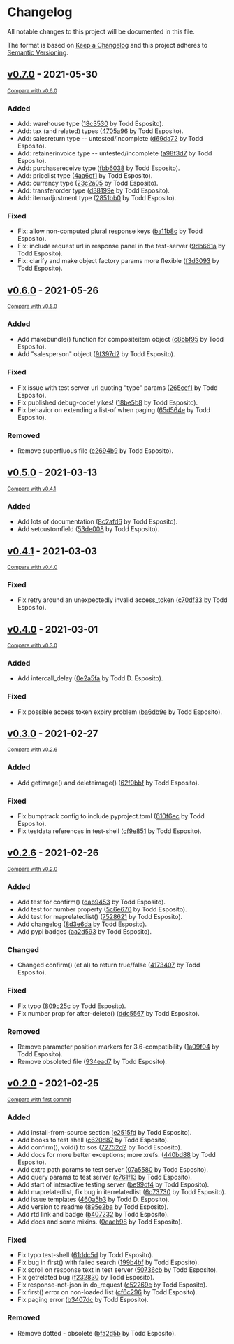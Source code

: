 # Changelog
All notable changes to this project will be documented in this file.

The format is based on [Keep a Changelog](http://keepachangelog.com/en/1.0.0/)
and this project adheres to [Semantic Versioning](http://semver.org/spec/v2.0.0.html).

## [v0.7.0](https://github.com/tdesposito/pyZohoAPI/releases/tag/v0.7.0) - 2021-05-30

<small>[Compare with v0.6.0](https://github.com/tdesposito/pyZohoAPI/compare/v0.6.0...v0.7.0)</small>

### Added
- Add: warehouse type ([18c3530](https://github.com/tdesposito/pyZohoAPI/commit/18c3530e6d48fcdc11b761fb22506c51e59f449a) by Todd Esposito).
- Add: tax (and related) types ([4705a96](https://github.com/tdesposito/pyZohoAPI/commit/4705a96996494c9ebb64d10d458b32150b38e6ef) by Todd Esposito).
- Add: salesreturn type -- untested/incomplete ([d69da72](https://github.com/tdesposito/pyZohoAPI/commit/d69da722f8093583a0374cbd955d439c5df9bf0a) by Todd Esposito).
- Add: retainerinvoice type -- untested/incomplete ([a98f3d7](https://github.com/tdesposito/pyZohoAPI/commit/a98f3d76fb5bee189e95be5fdc809d47f2a401f3) by Todd Esposito).
- Add: purchasereceive type ([fbb6038](https://github.com/tdesposito/pyZohoAPI/commit/fbb603832c0f5783a547c90da3e91d6b8823530e) by Todd Esposito).
- Add: pricelist type ([4aa6cf1](https://github.com/tdesposito/pyZohoAPI/commit/4aa6cf1269f10e4e5e41a12086c40d988df42a24) by Todd Esposito).
- Add: currency type ([23c2a05](https://github.com/tdesposito/pyZohoAPI/commit/23c2a0581699412c29c2fd476024e581bc0c9980) by Todd Esposito).
- Add: transferorder type ([d38199e](https://github.com/tdesposito/pyZohoAPI/commit/d38199e51c5ae135f9d209f18928a4fe815bd53a) by Todd Esposito).
- Add: itemadjustment type ([2851bb0](https://github.com/tdesposito/pyZohoAPI/commit/2851bb0968424086dae57f63411f6cabfe244441) by Todd Esposito).

### Fixed
- Fix: allow non-computed plural response keys ([ba11b8c](https://github.com/tdesposito/pyZohoAPI/commit/ba11b8cc67c208085077015d6db84d076820e616) by Todd Esposito).
- Fix: include request url in response panel in the test-server ([9db661a](https://github.com/tdesposito/pyZohoAPI/commit/9db661a124eee85ee68f4786f239c03ab6f2fd81) by Todd Esposito).
- Fix: clarify and make object factory params more flexible ([f3d3093](https://github.com/tdesposito/pyZohoAPI/commit/f3d3093237f3143768af7785575e08c156eae908) by Todd Esposito).


## [v0.6.0](https://github.com/tdesposito/pyZohoAPI/releases/tag/v0.6.0) - 2021-05-26

<small>[Compare with v0.5.0](https://github.com/tdesposito/pyZohoAPI/compare/v0.5.0...v0.6.0)</small>

### Added
- Add makebundle() function for compositeitem object ([c8bbf95](https://github.com/tdesposito/pyZohoAPI/commit/c8bbf952259880771ca8c3f01f3c4408549d0203) by Todd Esposito).
- Add "salesperson" object ([9f397d2](https://github.com/tdesposito/pyZohoAPI/commit/9f397d297237bb92591840eb5c8023f170c50cc1) by Todd Esposito).

### Fixed
- Fix issue with test server url quoting "type" params ([265cef1](https://github.com/tdesposito/pyZohoAPI/commit/265cef1fe273713e42169af5759f9023d8a6ea88) by Todd Esposito).
- Fix published debug-code! yikes! ([18be5b8](https://github.com/tdesposito/pyZohoAPI/commit/18be5b8fd622c855d77e05582385dd3040e8435a) by Todd Esposito).
- Fix behavior on extending a list-of when paging ([65d564e](https://github.com/tdesposito/pyZohoAPI/commit/65d564eb75917b01038021dc627b59a717d50c71) by Todd Esposito).

### Removed
- Remove superfluous file ([e2694b9](https://github.com/tdesposito/pyZohoAPI/commit/e2694b959d14a51f6bbd8c68dafca652389db5f4) by Todd Esposito).


## [v0.5.0](https://github.com/tdesposito/pyZohoAPI/releases/tag/v0.5.0) - 2021-03-13

<small>[Compare with v0.4.1](https://github.com/tdesposito/pyZohoAPI/compare/v0.4.1...v0.5.0)</small>

### Added
- Add lots of documentation ([8c2afd6](https://github.com/tdesposito/pyZohoAPI/commit/8c2afd6e26230b97da9b38363bef6746a6249bea) by Todd Esposito).
- Add setcustomfield ([53de008](https://github.com/tdesposito/pyZohoAPI/commit/53de0085348e66efd047f59d1f91f44842aa16a4) by Todd Esposito).


## [v0.4.1](https://github.com/tdesposito/pyZohoAPI/releases/tag/v0.4.1) - 2021-03-03

<small>[Compare with v0.4.0](https://github.com/tdesposito/pyZohoAPI/compare/v0.4.0...v0.4.1)</small>

### Fixed
- Fix retry around an unexpectedly invalid access_token ([c70df33](https://github.com/tdesposito/pyZohoAPI/commit/c70df33607a1c491f456d0c9508a600e8a4bfc1d) by Todd Esposito).


## [v0.4.0](https://github.com/tdesposito/pyZohoAPI/releases/tag/v0.4.0) - 2021-03-01

<small>[Compare with v0.3.0](https://github.com/tdesposito/pyZohoAPI/compare/v0.3.0...v0.4.0)</small>

### Added
- Add intercall_delay ([0e2a5fa](https://github.com/tdesposito/pyZohoAPI/commit/0e2a5fa6618531add2f53daacc454c7ccce2b690) by Todd D. Esposito).

### Fixed
- Fix possible access token expiry problem ([ba6db9e](https://github.com/tdesposito/pyZohoAPI/commit/ba6db9e33758a30295ec3fc54bf830f2f89a0dcf) by Todd Esposito).


## [v0.3.0](https://github.com/tdesposito/pyZohoAPI/releases/tag/v0.3.0) - 2021-02-27

<small>[Compare with v0.2.6](https://github.com/tdesposito/pyZohoAPI/compare/v0.2.6...v0.3.0)</small>

### Added
- Add getimage() and deleteimage() ([62f0bbf](https://github.com/tdesposito/pyZohoAPI/commit/62f0bbf62e081b4b0e507d3676bb05e876bb2d4a) by Todd Esposito).

### Fixed
- Fix bumptrack config to include pyproject.toml ([610f6ec](https://github.com/tdesposito/pyZohoAPI/commit/610f6ece02b1b5ac283741eaad3b4af0f26e7d51) by Todd Esposito).
- Fix testdata references in test-shell ([cf9e851](https://github.com/tdesposito/pyZohoAPI/commit/cf9e851bfd6ab481f7f8f6c564f8abb2690aaf60) by Todd Esposito).


## [v0.2.6](https://github.com/tdesposito/pyZohoAPI/releases/tag/v0.2.6) - 2021-02-26

<small>[Compare with v0.2.0](https://github.com/tdesposito/pyZohoAPI/compare/v0.2.0...v0.2.6)</small>

### Added
- Add test for confirm() ([dab9453](https://github.com/tdesposito/pyZohoAPI/commit/dab9453eb26d336516119e7a46bf14d053abc428) by Todd Esposito).
- Add test for number property ([5c6e670](https://github.com/tdesposito/pyZohoAPI/commit/5c6e670eb331501a4c9e832fd87fcb7c7e3d0997) by Todd Esposito).
- Add test for maprelatedlist() ([7528621](https://github.com/tdesposito/pyZohoAPI/commit/752862120900c9a5ba095fd6ec405164a04d1085) by Todd Esposito).
- Add changelog ([8d3e6da](https://github.com/tdesposito/pyZohoAPI/commit/8d3e6da2474fc5d780c482263c3cccaf88d3e2f0) by Todd Esposito).
- Add pypi badges ([aa2d593](https://github.com/tdesposito/pyZohoAPI/commit/aa2d593c28c3d64a128eedebcf10f777714aef95) by Todd Esposito).

### Changed
- Changed confirm() (et al) to return true/false ([4173407](https://github.com/tdesposito/pyZohoAPI/commit/41734079837e9fa90abfddc32da490d06ae81ed3) by Todd Esposito).

### Fixed
- Fix typo ([809c25c](https://github.com/tdesposito/pyZohoAPI/commit/809c25cb2635fe3d581e6c7c7cdcf9d4451a7d55) by Todd Esposito).
- Fix number prop for after-delete() ([ddc5567](https://github.com/tdesposito/pyZohoAPI/commit/ddc5567982f07c235ebff3a253b04264bc4d96cd) by Todd Esposito).

### Removed
- Remove parameter position markers for 3.6-compatibility ([1a09f04](https://github.com/tdesposito/pyZohoAPI/commit/1a09f04ac6769f093615b70f1dd528be2c641669) by Todd Esposito).
- Remove obsoleted file ([934ead7](https://github.com/tdesposito/pyZohoAPI/commit/934ead766a55623c642c3da5a8827486e60e2b2d) by Todd Esposito).


## [v0.2.0](https://github.com/tdesposito/pyZohoAPI/releases/tag/v0.2.0) - 2021-02-25

<small>[Compare with first commit](https://github.com/tdesposito/pyZohoAPI/compare/4617c8f940003a6cc57dc94b8e42b1feab851d11...v0.2.0)</small>

### Added
- Add install-from-source section ([e2515fd](https://github.com/tdesposito/pyZohoAPI/commit/e2515fddaea03e63bb48150c61fe4631c6c2869c) by Todd Esposito).
- Add books to test shell ([c620d87](https://github.com/tdesposito/pyZohoAPI/commit/c620d87f5c9a6975835df793e341fdf259425c0a) by Todd Esposito).
- Add confirm(), void() to sos ([72752d2](https://github.com/tdesposito/pyZohoAPI/commit/72752d27970ad1184a02eff4d641754b4f346348) by Todd Esposito).
- Add docs for more better exceptions; more xrefs. ([440bd88](https://github.com/tdesposito/pyZohoAPI/commit/440bd8845448f63839e2bf04d748590b5b099d9c) by Todd Esposito).
- Add extra path params to test server ([07a5580](https://github.com/tdesposito/pyZohoAPI/commit/07a5580efe1d35cc43ad781739037dd405ac4c8a) by Todd Esposito).
- Add query params to test server ([c761f13](https://github.com/tdesposito/pyZohoAPI/commit/c761f13b82f099d120247e1856794741ad42896a) by Todd Esposito).
- Add start of interactive testing server ([be99df4](https://github.com/tdesposito/pyZohoAPI/commit/be99df4241b066443a0724b29e7408b7daf06246) by Todd Esposito).
- Add maprelatedlist, fix bug in iterrelatedlist ([6c73730](https://github.com/tdesposito/pyZohoAPI/commit/6c737306bedeec9c7f6a0879101e51d920dd560a) by Todd Esposito).
- Add issue templates ([460a5b3](https://github.com/tdesposito/pyZohoAPI/commit/460a5b35324e6ca2a13882c4e64c8399b1f741f1) by Todd D. Esposito).
- Add version to readme ([895e2ba](https://github.com/tdesposito/pyZohoAPI/commit/895e2bad171ac6e2defde006cae4cae59ecdf6e4) by Todd Esposito).
- Add rtd link and badge ([b407232](https://github.com/tdesposito/pyZohoAPI/commit/b4072322b3410ee191546255d984ffa99c782000) by Todd Esposito).
- Add docs and some mixins. ([0eaeb98](https://github.com/tdesposito/pyZohoAPI/commit/0eaeb981d0974d2710ba5868e8c11a1b335ab3a0) by Todd Esposito).

### Fixed
- Fix typo test-shell ([61ddc5d](https://github.com/tdesposito/pyZohoAPI/commit/61ddc5d45dad6918c848d018817ba32a6b329dbe) by Todd Esposito).
- Fix bug in first() with failed search ([199b4bf](https://github.com/tdesposito/pyZohoAPI/commit/199b4bfad81ad208347ee94e36b7997cf7a606c0) by Todd Esposito).
- Fix scroll on response text in test server ([50736cb](https://github.com/tdesposito/pyZohoAPI/commit/50736cb7b4e7c11f2650f82e29f1275530fe32a2) by Todd Esposito).
- Fix getrelated bug ([f232830](https://github.com/tdesposito/pyZohoAPI/commit/f232830bdae2812b60be1310c173dbd8215a15bf) by Todd Esposito).
- Fix response-not-json in do_request ([c52269e](https://github.com/tdesposito/pyZohoAPI/commit/c52269edd8f283a6eff502ec4d4d2c7acddd233a) by Todd Esposito).
- Fix first() error on non-loaded list ([cf6c296](https://github.com/tdesposito/pyZohoAPI/commit/cf6c2969082b163358764fd617cf78ffc01725c2) by Todd Esposito).
- Fix paging error ([b3407dc](https://github.com/tdesposito/pyZohoAPI/commit/b3407dcf07e148dbf603f84f23d326ce645a5fa2) by Todd Esposito).

### Removed
- Remove dotted - obsolete ([bfa2d5b](https://github.com/tdesposito/pyZohoAPI/commit/bfa2d5b7ef89c7da48d1f453017e2ee6825fe544) by Todd Esposito).


